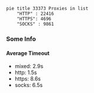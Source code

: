 
```mermaid
pie title 33373 Proxies in list
    "HTTP" : 22416
    "HTTPS": 4696
    "SOCKS" : 9861
```

### Some Info
#### Average Timeout

- mixed: 2.9s
- http: 1.5s
- https: 8.6s
- socks: 6.5s